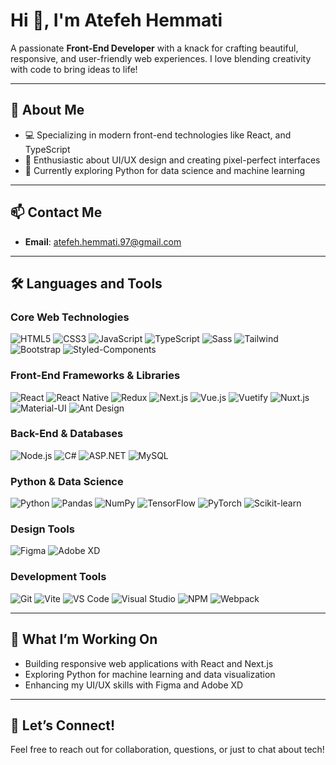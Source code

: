 # Hi 👋, I'm Atefeh Hemmati
A passionate **Front-End Developer** with a knack for crafting beautiful, responsive, and user-friendly web experiences. I love blending creativity with code to bring ideas to life!

---

## 🌟 About Me
- 💻 Specializing in modern front-end technologies like React, and TypeScript
- 🎨 Enthusiastic about UI/UX design and creating pixel-perfect interfaces
- 🌱 Currently exploring Python for data science and machine learning

---

## 📫 Contact Me
- **Email**: [atefeh.hemmati.97@gmail.com](mailto:atefeh.hemmati.97@gmail.com)

---

## 🛠️ Languages and Tools

### Core Web Technologies
![HTML5](https://img.shields.io/badge/-HTML5-E34F26?style=flat&logo=html5)
![CSS3](https://img.shields.io/badge/-CSS3-1572B6?style=flat&logo=css3)
![JavaScript](https://img.shields.io/badge/-JavaScript-F7DF1E?style=flat&logo=javascript)
![TypeScript](https://img.shields.io/badge/-TypeScript-3178C6?style=flat&logo=typescript)
![Sass](https://img.shields.io/badge/-Sass-CC6699?style=flat&logo=sass)
![Tailwind](https://img.shields.io/badge/-Tailwind-38B2AC?style=flat&logo=tailwind-css)
![Bootstrap](https://img.shields.io/badge/-Bootstrap-563D7C?style=flat&logo=bootstrap)
![Styled-Components](https://img.shields.io/badge/-Styled%20Components-DB7093?style=flat&logo=styled-components)

### Front-End Frameworks & Libraries
![React](https://img.shields.io/badge/-React-61DAFB?style=flat&logo=react)
![React Native](https://img.shields.io/badge/-React%20Native-61DAFB?style=flat&logo=react)
![Redux](https://img.shields.io/badge/-Redux-764ABC?style=flat&logo=redux)
![Next.js](https://img.shields.io/badge/-Next.js-000000?style=flat&logo=next.js)
![Vue.js](https://img.shields.io/badge/-Vue.js-4FC08D?style=flat&logo=vue.js)
![Vuetify](https://img.shields.io/badge/-Vuetify-1867C0?style=flat&logo=vuetify)
![Nuxt.js](https://img.shields.io/badge/-Nuxt.js-00DC82?style=flat&logo=nuxt.js)
![Material-UI](https://img.shields.io/badge/-Material%20UI-0081CB?style=flat&logo=material-ui)
![Ant Design](https://img.shields.io/badge/-Ant%20Design-0170FE?style=flat&logo=ant-design)

### Back-End & Databases
![Node.js](https://img.shields.io/badge/-Node.js-339933?style=flat&logo=node.js)
![C#](https://img.shields.io/badge/-C%23-239120?style=flat&logo=c-sharp)
![ASP.NET](https://img.shields.io/badge/-ASP.NET-512BD4?style=flat&logo=dot-net)
![MySQL](https://img.shields.io/badge/-MySQL-4479A1?style=flat&logo=mysql)

### Python & Data Science
![Python](https://img.shields.io/badge/-Python-3776AB?style=flat&logo=python)
![Pandas](https://img.shields.io/badge/-Pandas-150458?style=flat&logo=pandas)
![NumPy](https://img.shields.io/badge/-NumPy-013243?style=flat&logo=numpy)
![TensorFlow](https://img.shields.io/badge/-TensorFlow-FF6F00?style=flat&logo=tensorflow)
![PyTorch](https://img.shields.io/badge/-PyTorch-EE4C2C?style=flat&logo=pytorch)
![Scikit-learn](https://img.shields.io/badge/-Scikit%20learn-F7931E?style=flat&logo=scikit-learn)

### Design Tools
![Figma](https://img.shields.io/badge/-Figma-F24E1E?style=flat&logo=figma)
![Adobe XD](https://img.shields.io/badge/-XD-FF61F6?style=flat&logo=adobe-xd)

### Development Tools
![Git](https://img.shields.io/badge/-Git-F05032?style=flat&logo=git)
![Vite](https://img.shields.io/badge/-Vite-646CFF?style=flat&logo=vite)
![VS Code](https://img.shields.io/badge/-VS%20Code-007ACC?style=flat&logo=visual-studio-code)
![Visual Studio](https://img.shields.io/badge/-Visual%20Studio-5C2D91?style=flat&logo=visual-studio)
![NPM](https://img.shields.io/badge/-NPM-CB3837?style=flat&logo=npm)
![Webpack](https://img.shields.io/badge/-Webpack-8DD6F9?style=flat&logo=webpack)

---

## 🚀 What I’m Working On
- Building responsive web applications with React and Next.js
- Exploring Python for machine learning and data visualization
- Enhancing my UI/UX skills with Figma and Adobe XD

---

## 🤝 Let’s Connect!
Feel free to reach out for collaboration, questions, or just to chat about tech!
